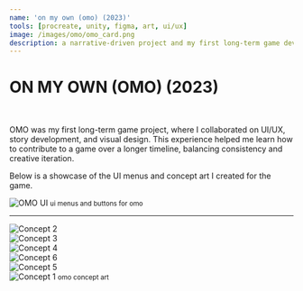 ```yaml
---
name: 'on my own (omo) (2023)'
tools: [procreate, unity, figma, art, ui/ux]
image: /images/omo/omo_card.png
description: a narrative-driven project and my first long-term game development experience, where I contributed UI design, story support, and concept art
---
```


# ON MY OWN (OMO) (2023)

<div class="row align-items-center">
  <div class="col-md-10">
  <br>
    <p>
      OMO was my first long-term game project, where I collaborated on UI/UX, story development, and visual design. This experience helped me learn how to contribute to a game over a longer timeline, balancing consistency and creative iteration.
    </p>
    <p>
      Below is a showcase of the UI menus and concept art I created for the game.
    </p>
  </div>
</div>

<div class="text-center">
  <img src="/images/omo/omo_ui.png" alt="OMO UI" class="img-fluid">
  <small class="d-block mt-1">ui menus and buttons for omo</small>
</div>

---

<div class="row">
  <div class="col-sm-6">
    <img src="/images/omo/concept2.png" alt="Concept 2" class="img-fluid">
  </div>
  <div class="col-sm-6">
    <img src="/images/omo/concept3.png" alt="Concept 3" class="img-fluid">
  </div>
</div>

<div class="row mt-3">
  <div class="col-sm-6">
    <img src="/images/omo/concept4.png" alt="Concept 4" class="img-fluid">
  </div>
  <div class="col-sm-6">
    <img src="/images/omo/concept6.png" alt="Concept 6" class="img-fluid">
  </div>
</div>

<div class="text-center mt-3">
  <img src="/images/omo/concept5.png" alt="Concept 5" class="img-fluid mb-3">
</div>

<div class="text-center">
  <img src="/images/omo/concept1.png" alt="Concept 1" class="img-fluid">
  <small class="d-block mt-1">omo concept art</small>
</div>
